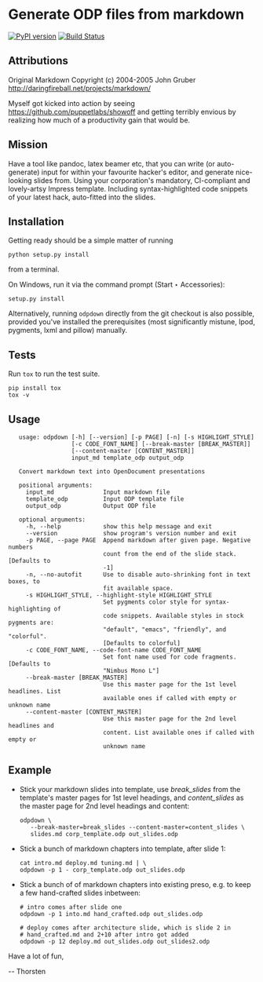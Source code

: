 # Generate ODP files from markdown

[![PyPI version](https://badge.fury.io/py/odpdown.svg)](http://badge.fury.io/py/odpdown)
[![Build Status](https://travis-ci.org/thorstenb/odpdown.svg?branch=master)](https://travis-ci.org/thorstenb/odpdown)

## Attributions

Original Markdown Copyright (c) 2004-2005 John Gruber
http://daringfireball.net/projects/markdown/

Myself got kicked into action by seeing
https://github.com/puppetlabs/showoff and getting terribly envious by
realizing how much of a productivity gain that would be.

## Mission

Have a tool like pandoc, latex beamer etc, that you can write (or
auto-generate) input for within your favourite hacker's editor, and
generate nice-looking slides from. Using your corporation's mandatory,
CI-compliant and lovely-artsy Impress template. Including
syntax-highlighted code snippets of your latest hack, auto-fitted into
the slides.

## Installation

Getting ready should be a simple matter of running

    python setup.py install

from a terminal.

On Windows, run it via the command prompt (Start ‣ Accessories):

    setup.py install

Alternatively, running `odpdown` directly from the git checkout is
also possible, provided you've installed the prerequisites (most
significantly mistune, lpod, pygments, lxml and pillow) manually.

## Tests

Run `tox` to run the test suite.

    pip install tox
    tox -v


## Usage

       usage: odpdown [-h] [--version] [-p PAGE] [-n] [-s HIGHLIGHT_STYLE]
                      [-c CODE_FONT_NAME] [--break-master [BREAK_MASTER]]
                      [--content-master [CONTENT_MASTER]]
                      input_md template_odp output_odp

       Convert markdown text into OpenDocument presentations

       positional arguments:
         input_md              Input markdown file
         template_odp          Input ODP template file
         output_odp            Output ODP file

       optional arguments:
         -h, --help            show this help message and exit
         --version             show program's version number and exit
         -p PAGE, --page PAGE  Append markdown after given page. Negative numbers
                               count from the end of the slide stack. [Defaults to
                               -1]
         -n, --no-autofit      Use to disable auto-shrinking font in text boxes, to
                               fit available space.
         -s HIGHLIGHT_STYLE, --highlight-style HIGHLIGHT_STYLE
                               Set pygments color style for syntax-highlighting of
                               code snippets. Available styles in stock pygments are:
                               "default", "emacs", "friendly", and "colorful".
                               [Defaults to colorful]
         -c CODE_FONT_NAME, --code-font-name CODE_FONT_NAME
                               Set font name used for code fragments. [Defaults to
                               "Nimbus Mono L"]
         --break-master [BREAK_MASTER]
                               Use this master page for the 1st level headlines. List
                               available ones if called with empty or unknown name
         --content-master [CONTENT_MASTER]
                               Use this master page for the 2nd level headlines and
                               content. List available ones if called with empty or
                               unknown name

## Example

* Stick your markdown slides into template, use _break_slides_
  from the template's master pages for 1st level headings, and
  _content_slides_  as the master page for 2nd level headings and content:

      odpdown \
         --break-master=break_slides --content-master=content_slides \
         slides.md corp_template.odp out_slides.odp

* Stick a bunch of markdown chapters into template,
  after slide 1:

      cat intro.md deploy.md tuning.md | \
      odpdown -p 1 - corp_template.odp out_slides.odp

* Stick a bunch of of markdown chapters into existing preso, e.g. to
  keep a few hand-crafted slides inbetween:

      # intro comes after slide one
      odpdown -p 1 into.md hand_crafted.odp out_slides.odp

      # deploy comes after architecture slide, which is slide 2 in
      # hand_crafted.md and 2+10 after intro got added
      odpdown -p 12 deploy.md out_slides.odp out_slides2.odp

Have a lot of fun,

-- Thorsten
